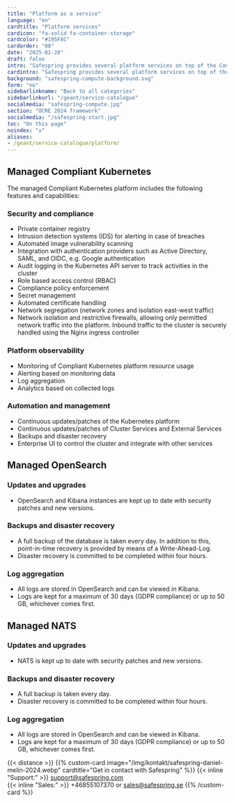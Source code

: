 ```yaml
---
title: "Platform as a service"
language: "en"
cardtitle: "Platform services"
cardicon: "fa-solid fa-container-storage"
cardcolor: "#195F8C"
cardorder: "08"
date: "2025-01-20"
draft: false
intro: "Safespring provides several platform services on top of the Compute platform with containers for deploying modern and cloud native applications"
cardintro: "Safespring provides several platform services on top of the IaaS platform."
background: "safespring-compute-background.svg"
form: "no"
sidebarlinkname: "Back to all categories"
sidebarlinkurl: "/geant/service-catalogue"
socialmedia: "safespring-compute.jpg"
section: "OCRE 2024 framework"
socialmedia: "/safespring-start.jpg"
toc: "On this page"
noindex: "x"
aliases:
- /geant/service-catalogue/platform/
---
```


## Managed Compliant Kubernetes

The managed Compliant Kubernetes platform includes the following features and capabilities:

### Security and compliance

- Private container registry
- Intrusion detection systems (IDS) for alerting in case of breaches
- Automated image vulnerability scanning
- Integration with authentication providers such as Active Directory, SAML, and OIDC, e.g. Google authentication
- Audit logging in the Kubernetes API server to track activities in the cluster
- Role based access control (RBAC)
- Compliance policy enforcement
- Secret management
- Automated certificate handling
- Network segregation (network zones and isolation east-west traffic)
- Network isolation and restrictive firewalls, allowing only permitted network traffic into the platform. Inbound traffic to the cluster is securely handled using the Nginx ingress controller

### Platform observability

- Monitoring of Compliant Kubernetes platform resource usage
- Alerting based on monitoring data
- Log aggregation
- Analytics based on collected logs

### Automation and management

- Continuous updates/patches of the Kubernetes platform
- Continuous updates/patches of Cluster Services and External Services
- Backups and disaster recovery
- Enterprise UI to control the cluster and integrate with other services

## Managed OpenSearch

### Updates and upgrades

- OpenSearch and Kibana instances are kept up to date with security patches and new versions.

### Backups and disaster recovery

- A full backup of the database is taken every day. In addition to this, point-in-time recovery is provided by means of a Write-Ahead-Log.
- Disaster recovery is committed to be completed within four hours.

### Log aggregation

- All logs are stored in OpenSearch and can be viewed in Kibana.
- Logs are kept for a maximum of 30 days (GDPR compliance) or up to 50 GB, whichever comes first.

## Managed NATS

### Updates and upgrades

- NATS is kept up to date with security patches and new versions.

### Backups and disaster recovery

- A full backup is taken every day.
- Disaster recovery is committed to be completed within four hours.

### Log aggregation

- All logs are stored in OpenSearch and can be viewed in Kibana.
- Logs are kept for a maximum of 30 days (GDPR compliance) or up to 50 GB, whichever comes first.

{{< distance >}}
{{% custom-card image="/img/kontakt/safespring-daniel-melin-2024.webp" cardtitle="Get in contact with Safespring" %}}
{{< inline "Support:" >}} support@safespring.com  
{{< inline "Sales:" >}} +46855107370 or sales@safespring.se
{{% /custom-card %}}
